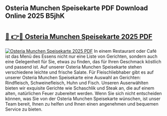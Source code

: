 ## Osteria Munchen Speisekarte PDF Download Online 2025 B5jhK

# <h2><a href="http://gc7pknx.nevu.top/?p=Osteria+Munchen+Speisekarte">🔗 👉🔴 Osteria Munchen Speisekarte 2025 PDF</a></h2>

[![Osteria Munchen Speisekarte 2025 PDF](https://i.imgur.com/dBaPXMq.png)](http://gc7pknx.nevu.top/?p=Osteria+Munchen+Speisekarte)
In einem Restaurant oder Café ist das Menü des Essens nicht nur eine Liste von Gerichten, sondern auch eine Gelegenheit für Sie, etwas zu finden, das für Ihren Geschmack köstlich und passend ist. Auf unserer Osteria Munchen Speisekarte stehen verschiedene leichte und frische Salate. Für Fleischliebhaber gibt es auf unserer Osteria Munchen Speisekarte eine Auswahl an Gerichten: Rindfleisch, Schweinefleisch, Huhn und Fisch. Unseren Auserwählten bieten wir exquisite Gerichte wie Schaschlik und Steak an, die auf einem alten, natürlichen Feuer zubereitet werden. Wenn Sie sich nicht entscheiden können, was Sie von der Osteria Munchen Speisekarte wünschen, ist unser Team bereit, Ihnen zu helfen und Ihnen einen angenehmen und bequemen Service zu bieten.
